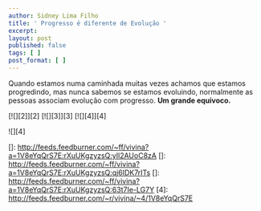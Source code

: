 ```yaml
---
author: Sidney Lima Filho
title: ' Progresso é diferente de Evolução '
excerpt:
layout: post
published: false
tags: [ ]
post_format: [ ]
---
```

Quando estamos numa caminhada muitas vezes achamos que estamos progredindo, mas nunca sabemos se estamos evoluindo, normalmente as pessoas associam evolução com progresso. **Um grande equivoco.**

[![][2]</img>][2] [![][3]</img>][3] [![][4]</img>][4] 

![][4]

 []: http://feeds.feedburner.com/~ff/vivina?a=1V8eYqQrS7E:rXuUKgzyzsQ:yIl2AUoC8zA
 []: http://feeds.feedburner.com/~ff/vivina?a=1V8eYqQrS7E:rXuUKgzyzsQ:qj6IDK7rITs
 []: http://feeds.feedburner.com/~ff/vivina?a=1V8eYqQrS7E:rXuUKgzyzsQ:63t7Ie-LG7Y
 [4]: http://feeds.feedburner.com/~r/vivina/~4/1V8eYqQrS7E
